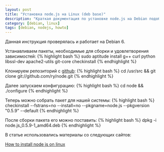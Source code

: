 ```yaml
---
layout: post
title: "Установка node.js на Linux (deb base)"
description: "Краткая документация по установке node.js на Debian подобные дистрибутивы Linux"
category: [debian, linux]
tags: [debian, nodejs, howto]
---
```


Данная инструкция проверялась и работает на Debian 6.

Устанавливаем пакеты, необходимые для сборки и удовлетворения зависимостей:
{% highlight bash %}
sudo aptitude install g++ curl python libssl-dev apache2-utils git-core checkinstall
{% endhighlight %}

Клонируем репозиторий с [github][2]:
{% highlight bash %}
cd /usr/src && git clone git://github.com/ry/node.git
{% endhighlight %}

Далее запускаем конфигурацию:
{% highlight bash %}
cd node && ./configure
{% endhighlight %}

Теперь можно собрать пакет для нашей системы:
{% highlight bash %}
checkinstall --fstrans=no --install=no --pkgname=node.js --pkgversion "0.5.9" --default
{% endhighlight %}

После сборки пакета его можно поставить:
{% highlight bash %}
dpkg -i node.js_0.5.9-1_amd64.deb
{% endhighlight %}

В статье использовались материалы со следующих сайтов:

[How to install node js on linux][1]

[1]:http://oodavid.tumblr.com/post/15090798307/how-to-install-node-js-on-linux
[2]:http://github.com